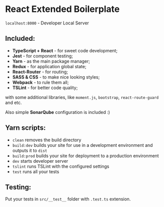 # React Extended Boilerplate

`localhost:8000` - Developer Local Server

## Included:

* **TypeScript + React** - for sweet code development;
* **Jest** - for component testing;
* **Yarn** - as the main package manager;
* **Redux** - for application global state;
* **React-Router** - for routing;
* **SASS & CSS** - to make nice looking styles;
* **Webpack** - to rule them all;
* **TSLint** - for better code quality;

with some additional libraries, like `moment.js`, `bootstrap`, `react-route-guard` and etc.

Also simple **SonarQube** configuration is included :)

## Yarn scripts:

* `clean` removes the build directory
* `build:dev` builds your site for use in a development environment and outputs it to `dist`
* `build:prod` builds your site for deployment to a production environment
* `dev` starts developer server
* `tslint` runs TSLint with the configured settings
* `test` runs all your tests

## Testing:

Put your tests in `src/__test__` folder with `.test.ts` extension.